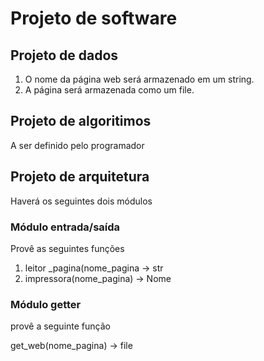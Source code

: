 # Projeto de software


## Projeto de dados

1. O nome da página web será armazenado em um string. 
2. A página será armazenada como um file. 
 
 
## Projeto de algoritimos
 
A ser definido pelo programador
 
## Projeto de arquitetura
Haverá os seguintes dois módulos

### Módulo entrada/saída

Provê as seguintes funções

1. leitor _pagina(nome_pagina -> str
2. impressora(nome_pagina) -> Nome


### Módulo getter

provê a seguinte função

get_web(nome_pagina) -> file